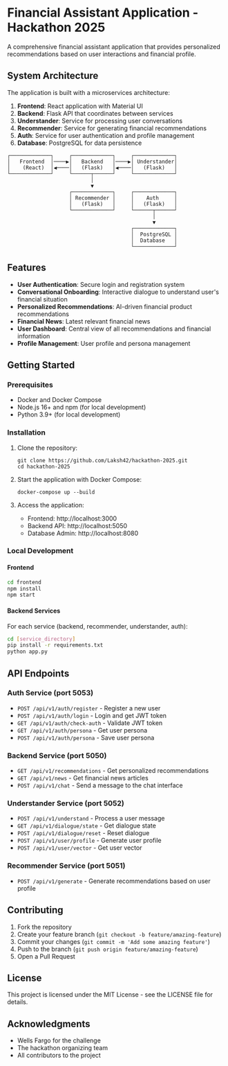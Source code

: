 # Financial Assistant Application - Hackathon 2025

A comprehensive financial assistant application that provides personalized recommendations based on user interactions and financial profile.

## System Architecture

The application is built with a microservices architecture:

1. **Frontend**: React application with Material UI
2. **Backend**: Flask API that coordinates between services
3. **Understander**: Service for processing user conversations
4. **Recommender**: Service for generating financial recommendations
5. **Auth**: Service for user authentication and profile management
6. **Database**: PostgreSQL for data persistence

```
┌─────────────┐     ┌─────────────┐     ┌─────────────┐
│   Frontend  │────▶│   Backend   │────▶│ Understander│
│    (React)  │◀────│   (Flask)   │◀────│   (Flask)   │
└─────────────┘     └──────┬──────┘     └─────────────┘
                           │
                           ▼
                    ┌─────────────┐     ┌─────────────┐
                    │ Recommender │     │    Auth     │
                    │   (Flask)   │     │   (Flask)   │
                    └─────────────┘     └──────┬──────┘
                                               │
                                               ▼
                                        ┌─────────────┐
                                        │  PostgreSQL │
                                        │  Database   │
                                        └─────────────┘
```

## Features

- **User Authentication**: Secure login and registration system
- **Conversational Onboarding**: Interactive dialogue to understand user's financial situation
- **Personalized Recommendations**: AI-driven financial product recommendations
- **Financial News**: Latest relevant financial news
- **User Dashboard**: Central view of all recommendations and financial information
- **Profile Management**: User profile and persona management

## Getting Started

### Prerequisites

- Docker and Docker Compose
- Node.js 16+ and npm (for local development)
- Python 3.9+ (for local development)

### Installation

1. Clone the repository:
   ```
   git clone https://github.com/Laksh42/hackathon-2025.git
   cd hackathon-2025
   ```

2. Start the application with Docker Compose:
   ```
   docker-compose up --build
   ```

3. Access the application:
   - Frontend: http://localhost:3000
   - Backend API: http://localhost:5050
   - Database Admin: http://localhost:8080

### Local Development

#### Frontend

```bash
cd frontend
npm install
npm start
```

#### Backend Services

For each service (backend, recommender, understander, auth):

```bash
cd [service_directory]
pip install -r requirements.txt
python app.py
```

## API Endpoints

### Auth Service (port 5053)

- `POST /api/v1/auth/register` - Register a new user
- `POST /api/v1/auth/login` - Login and get JWT token
- `GET /api/v1/auth/check-auth` - Validate JWT token
- `GET /api/v1/auth/persona` - Get user persona
- `POST /api/v1/auth/persona` - Save user persona

### Backend Service (port 5050)

- `GET /api/v1/recommendations` - Get personalized recommendations
- `GET /api/v1/news` - Get financial news articles
- `POST /api/v1/chat` - Send a message to the chat interface

### Understander Service (port 5052)

- `POST /api/v1/understand` - Process a user message
- `GET /api/v1/dialogue/state` - Get dialogue state
- `POST /api/v1/dialogue/reset` - Reset dialogue
- `POST /api/v1/user/profile` - Generate user profile
- `POST /api/v1/user/vector` - Get user vector

### Recommender Service (port 5051)

- `POST /api/v1/generate` - Generate recommendations based on user profile

## Contributing

1. Fork the repository
2. Create your feature branch (`git checkout -b feature/amazing-feature`)
3. Commit your changes (`git commit -m 'Add some amazing feature'`)
4. Push to the branch (`git push origin feature/amazing-feature`)
5. Open a Pull Request

## License

This project is licensed under the MIT License - see the LICENSE file for details.

## Acknowledgments

- Wells Fargo for the challenge
- The hackathon organizing team
- All contributors to the project